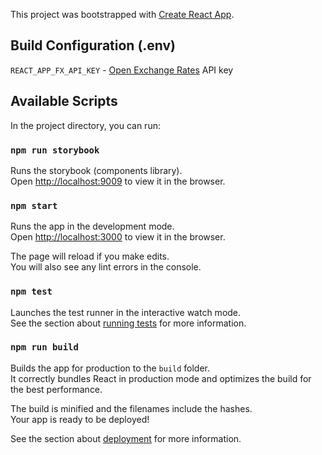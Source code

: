 This project was bootstrapped with [Create React App](https://github.com/facebook/create-react-app).

## Build Configuration (.env)
`REACT_APP_FX_API_KEY` - [Open Exchange Rates](https://openexchangerates.org/) API key

## Available Scripts

In the project directory, you can run:

### `npm run storybook`
Runs the storybook (components library).<br>
Open [http://localhost:9009](http://localhost:9009) to view it in the browser.

### `npm start`

Runs the app in the development mode.<br>
Open [http://localhost:3000](http://localhost:3000) to view it in the browser.

The page will reload if you make edits.<br>
You will also see any lint errors in the console.

### `npm test`

Launches the test runner in the interactive watch mode.<br>
See the section about [running tests](https://facebook.github.io/create-react-app/docs/running-tests) for more information.

### `npm run build`

Builds the app for production to the `build` folder.<br>
It correctly bundles React in production mode and optimizes the build for the best performance.

The build is minified and the filenames include the hashes.<br>
Your app is ready to be deployed!

See the section about [deployment](https://facebook.github.io/create-react-app/docs/deployment) for more information.
